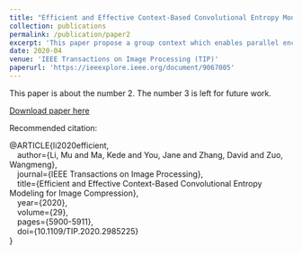 ```yaml
---
title: "Efficient and Effective Context-Based Convolutional Entropy Modelling for Image Compression"
collection: publications
permalink: /publication/paper2
excerpt: 'This paper propose a group context which enables parallel encoding and decoding inner groups for the 3D code block produced in DNN-based compression framework.'
date: 2020-04
venue: 'IEEE Transactions on Image Processing (TIP)'
paperurl: 'https://ieeexplore.ieee.org/document/9067005'
---
```

This paper is about the number 2. The number 3 is left for future work.

[Download paper here](https://ieeexplore.ieee.org/document/9067005)

Recommended citation: 

@ARTICLE{li2020efficient,  
&emsp;author={Li, Mu and Ma, Kede and You, Jane and Zhang, David and Zuo, Wangmeng},  
&emsp;journal={IEEE Transactions on Image Processing},   
&emsp;title={Efficient and Effective Context-Based Convolutional Entropy Modeling for Image Compression},   
&emsp;year={2020},  
&emsp;volume={29},  
&emsp;pages={5900-5911},  
&emsp;doi={10.1109/TIP.2020.2985225}  
}
